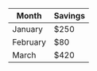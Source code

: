 | Month    | Savings |
| -------- | ------- |
| January                                      | $250    
| February | $80     |
| March    | $420    |
